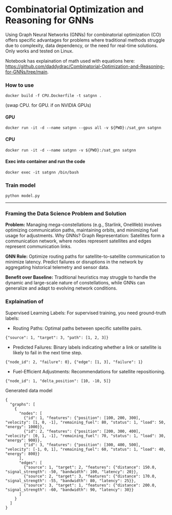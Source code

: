 # Combinatorial Optimization and Reasoning for GNNs
Using Graph Neural Networks (GNNs) for combinatorial optimization (CO) offers specific advantages for problems where traditional methods struggle due to complexity, data dependency, or the need for real-time solutions. Only works and tested on Linux.

Notebook has explaination of math used with equations here: https://github.com/daddydrac/Combinatorial-Optimization-and-Reasoning-for-GNNs/tree/main.

### How to use

```docker build -f CPU.Dockerfile -t satgnn .``` 

(swap CPU. for GPU. if on NVIDIA GPUs)

#### GPU
```docker run -it -d --name satgnn --gpus all -v ${PWD}:/sat_gnn satgnn```

#### CPU
```docker run -it -d --name satgnn -v ${PWD}:/sat_gnn satgnn```

#### Exec into container and run the code

```docker exec -it satgnn /bin/bash```

### Train model 

```python model.py```

-------------

### Framing the Data Science Problem and Solution 

<strong>Problem:</strong> Managing mega-constellations (e.g., Starlink, OneWeb) involves optimizing communication paths, maintaining orbits, and minimizing fuel usage for adjustments. Why GNNs? Graph Representation: Satellites form a communication network, where nodes represent satellites and edges represent communication links. 

<strong>GNN Role:</strong> Optimize routing paths for satellite-to-satellite communication to minimize latency. Predict failures or disruptions in the network by aggregating historical telemetry and sensor data. 

<strong>Benefit over Baseline:</strong> Traditional heuristics may struggle to handle the dynamic and large-scale nature of constellations, while GNNs can generalize and adapt to evolving network conditions.

### Explaination of 
Supervised Learning Labels: For supervised training, you need ground-truth labels:

- Routing Paths: Optimal paths between specific satellite pairs.

```{"source": 1, "target": 3, "path": [1, 2, 3]}```

- Predicted Failures: Binary labels indicating whether a link or satellite is likely to fail in the next time step.

```{"node_id": 2, "failure": 0}, {"edge": [1, 3], "failure": 1}```

- Fuel-Efficient Adjustments: Recommendations for satellite repositioning.

```{"node_id": 1, "delta_position": [10, -10, 5]}```

Generated data model

```
{
  "graphs": [
    {
      "nodes": [
        {"id": 1, "features": {"position": [100, 200, 300], "velocity": [1, 0, -1], "remaining_fuel": 80, "status": 1, "load": 50, "energy": 1000}},
        {"id": 2, "features": {"position": [200, 300, 400], "velocity": [0, 1, -1], "remaining_fuel": 70, "status": 1, "load": 30, "energy": 900}},
        {"id": 3, "features": {"position": [300, 400, 500], "velocity": [-1, 0, 1], "remaining_fuel": 60, "status": 1, "load": 40, "energy": 800}}
      ],
      "edges": [
        {"source": 1, "target": 2, "features": {"distance": 150.0, "signal_strength": -50, "bandwidth": 100, "latency": 20}},
        {"source": 2, "target": 3, "features": {"distance": 170.0, "signal_strength": -55, "bandwidth": 80, "latency": 25}},
        {"source": 3, "target": 1, "features": {"distance": 200.0, "signal_strength": -60, "bandwidth": 90, "latency": 30}}
      ]
    }
  ]
}

```